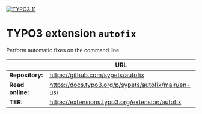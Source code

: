 [![TYPO3 11](https://img.shields.io/badge/TYPO3-11-orange.svg)](https://get.typo3.org/version/11)

# TYPO3 extension `autofix`

Perform automatic fixes on the command line

|                  | URL                                                 |
|------------------|-----------------------------------------------------|
| **Repository:**  | https://github.com/sypets/autofix                   |
| **Read online:** | https://docs.typo3.org/p/sypets/autofix/main/en-us/ |
| **TER:**         | https://extensions.typo3.org/extension/autofix      |
